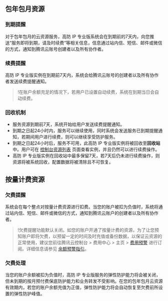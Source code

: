## 包年包月资源
### 到期提醒
对于包年包月的云资源服务，高防 IP 专业版系统会在到期前的7天内，向您推送“服务即将到期，请及时续费”等相关信息，信息通过站内信、短信、邮件或微信的方式，通知到腾讯云账号创建者以及所有协作者。

### 续费提醒
高防 IP 专业版实例在到期前7天内，系统会给腾讯云账号的创建者以及所有协作者发送续费提醒通知。
>!在账户余额充足的情况下，若用户已设置自动续费，系统在到期当日会自动续费。

### 回收机制
- 服务资源到期前7天，系统开始给用户发送续费提醒通知。
- 到期之日起24小时内，服务可以继续使用，同时系统会发送服务已到期提醒通知，若期间用户进行续费，则可以继续享受防护服务。
- 到期之日起24小时后，服务不可用，此高防 IP 专业版实例将被回收至**回收站**中。用户可在 [控制台资源列表](https://console.cloud.tencent.com/dayu/net_v2) 页面查看实例，并且仍然可以进行续费操作。
- 高防 IP 专业版实例在回收站中最多保留7天，若7天后仍未进行续费操作，则资源将被系统回收，配置数据将被清除且不可恢复。

## 按量计费资源
### 欠费提醒
系统会在每个整点对按量计费资源进行扣费。当您的账户被扣为负值时，系统将通过站内信、短信、邮件或微信的方式，通知到腾讯云账户的创建者以及所有协作者。
>!欠费提醒功能默认关闭。如您的账户开通了按量计费的资源，为了让您预知账户即将欠费，以预留一定的时间及时充值或备份数据，以保证云资源的正常使用，建议您前往腾讯云控制台 > 费用中心 > 主页 > [费用预警](https://console.cloud.tencent.com/expense/overview) 进行订阅。详细信息请参见 [余额预警指引](https://cloud.tencent.com/document/product/555/9942)。
>
### 欠费处理
当您的账户余额被扣为负值时，高防 IP 专业版服务的弹性防护能力将会被关闭，但未到期的按月预付费保底防护能力和业务转发不受影响。在您的包年包月云资源有效期内，若您的账户余额充值为正值，弹性防护能力将会自动恢复至欠费前所设置的弹性防护峰值。

